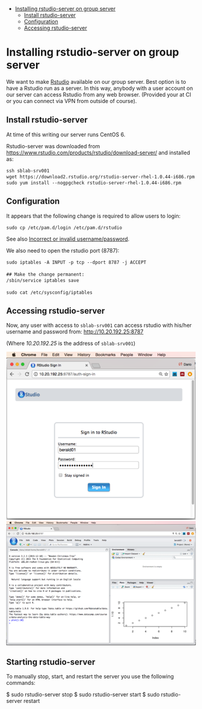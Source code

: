 <!-- MarkdownTOC -->

- [Installing rstudio-server on group server](#installing-rstudio-server-on-group-server)
    - [Install rstudio-server](#install-rstudio-server)
    - [Configuration](#configuration)
    - [Accessing rstudio-server](#accessing-rstudio-server)

<!-- /MarkdownTOC -->


Installing rstudio-server on group server
=========================================

We want to make [Rstudio](https://www.rstudio.com/) available on our group server.
Best option is to have a Rstudio run as a server. In this way, anybody with a user account on our
server can access Rstudio from any web browser. (Provided your at CI or you can connect 
via VPN from outside of course).

Install rstudio-server
----------------------

At time of this writing our server runs CentOS 6. 

Rstudio-server was downloaded from https://www.rstudio.com/products/rstudio/download-server/ 
and installed as:

```
ssh sblab-srv001
wget https://download2.rstudio.org/rstudio-server-rhel-1.0.44-i686.rpm
sudo yum install --nogpgcheck rstudio-server-rhel-1.0.44-i686.rpm
```

Configuration
-------------

It appears that the following change is required to allow users to login:

```
sudo cp /etc/pam.d/login /etc/pam.d/rstudio
```

See also [Incorrect or invalid username/password](https://support.rstudio.com/hc/en-us/community/posts/200659796-Error-Incorrect-or-invalid-username-password).

We also need to open the rstudio port (8787): 

```
sudo iptables -A INPUT -p tcp --dport 8787 -j ACCEPT

## Make the change permanent:
/sbin/service iptables save

sudo cat /etc/sysconfig/iptables
```

Accessing rstudio-server
------------------------

Now, any user with access to `sblab-srv001` can access rstudio with his/her username and password from: http://10.20.192.25:8787

(Where _10.20.192.25_ is the address of `sblab-srv001`)

<img src=pics/rstudio-server-login.png width=600>

<img src=pics/rstudio-front.png width=600>


Starting rstudio-server
------------------------

To manually stop, start, and restart the server you use the following commands:

$ sudo rstudio-server stop
$ sudo rstudio-server start
$ sudo rstudio-server restart

